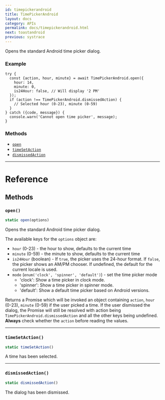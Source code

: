```yaml
---
id: timepickerandroid
title: TimePickerAndroid
layout: docs
category: APIs
permalink: docs/timepickerandroid.html
next: toastandroid
previous: systrace
---
```


Opens the standard Android time picker dialog.

### Example

```
try {
  const {action, hour, minute} = await TimePickerAndroid.open({
    hour: 14,
    minute: 0,
    is24Hour: false, // Will display '2 PM'
  });
  if (action !== TimePickerAndroid.dismissedAction) {
    // Selected hour (0-23), minute (0-59)
  }
} catch ({code, message}) {
  console.warn('Cannot open time picker', message);
}
```


### Methods

- [`open`](docs/timepickerandroid.html#open)
- [`timeSetAction`](docs/timepickerandroid.html#timesetaction)
- [`dismissedAction`](docs/timepickerandroid.html#dismissedaction)




---

# Reference

## Methods

### `open()`

```javascript
static open(options)
```


Opens the standard Android time picker dialog.

The available keys for the `options` object are:
  * `hour` (0-23) - the hour to show, defaults to the current time
  * `minute` (0-59) - the minute to show, defaults to the current time
  * `is24Hour` (boolean) - If `true`, the picker uses the 24-hour format. If `false`,
    the picker shows an AM/PM chooser. If undefined, the default for the current locale
    is used.
  * `mode` (`enum('clock', 'spinner', 'default')`) - set the time picker mode
    - 'clock': Show a time picker in clock mode.
    - 'spinner': Show a time picker in spinner mode.
    - 'default': Show a default time picker based on Android versions.

Returns a Promise which will be invoked an object containing `action`, `hour` (0-23),
`minute` (0-59) if the user picked a time. If the user dismissed the dialog, the Promise will
still be resolved with action being `TimePickerAndroid.dismissedAction` and all the other keys
being undefined. **Always** check whether the `action` before reading the values.




---

### `timeSetAction()`

```javascript
static timeSetAction()
```


A time has been selected.




---

### `dismissedAction()`

```javascript
static dismissedAction()
```


The dialog has been dismissed.




